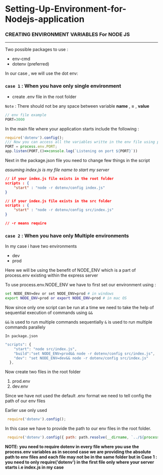 # Setting-Up-Environment-for-Nodejs-application

### CREATING ENVIRONMENT VARIABLES For NODE JS
---

Two possible packages to use : 
* env-cmd
* dotenv (preferred)

In our case , we will use the dot env: 

### `case 1` :  When you have only single environment 

* create .env file in the root folder 

`Note` : There should not be any space between variable **name** , **=** , **value**
```javascript
// env file example 
PORT=3000 
```
In the main file where your application starts include the following : 

```javascript
require('dotenv').config();
/// Now you can access all the variables writte in the env file using process.env.VARIABLE_NAME
PORT = process.env.PORT;
app.listen(PORT,()=>console.log(`Listening on port ${PORT}`))
```
Next in the package.json file you need to change few things in the script

*assuming index.js is my file name to start my server*
```json
// if your index.js file exists in the root folder
scripts : {
    "start" : "node -r dotenv/config index.js" 
}

// if your index.js file exists in the src folder
scripts : {
    "start" : "node -r dotenv/config src/index.js" 
}

// -r means require
```

### `case 2` :  When you have only Multiple environments

In my case i have two environments 

* dev 
* prod

Here we will be using the benefit of NODE_ENV which is a part of process.env existing within the express server 

To use process.env.NODE_ENV we have to first set our environment using : 

```bash
set NODE_ENV=dev or set NODE_ENV=prod # in windows
export NODE_ENV=prod or export NODE_ENV=prod # in mac OS
```

Now since only one script can be run at  a time we need to take the help of sequential execution of commands using `&&` 

`&&` is used to run multiple commands sequentially 
`&` is used to run multiple commands parallely

`In package.json`

```javascript
"scripts": {
    "start": "node src/index.js",
    "build":"set NODE_ENV=prod&& node -r dotenv/config src/index.js",
    "dev": "set NODE_ENV=dev&& node -r dotenv/config src/index.js"
  },

```

Now create two files in the root folder 

1. prod.env
2. dev.env

Since we have not used the default .env format we need to tell config the path of our env files 

Earlier use only used 

```javascript
 require('dotenv').config();
```

In this case we have to provide the path to our env files in the root folder.

```javascript 
 require('dotenv').config({ path: path.resolve(__dirname, `../${process.env.NODE_ENV}.env`) });
```

**NOTE: you need to require dotenv in every file where you use the process.env variables as in second case we are providing the absolute path to env files and each file may not be in the same folder but in Case 1 : you need to only require('dotenv') in the first file only where your server starts i.e index.js in my case**
